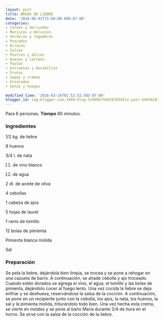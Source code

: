 ```yaml
---
layout: post
title: BREAK DE LIEBRE
date: '2010-09-03T15:00:00.000-07:00'
categories:
- Carnes y derivados
- Mariscos y moluscos
- Verduras y legumbres
- Pescados
- Arroces
- Salsas
- Postres y dulces
- Huevos y lacteos
- Pastas
- Entrantes y bocadillos
- Frutas
- Sopas y cremas
- Ensaladas
- Setas y hongos
 
modified_time: '2016-03-16T01:52:52.585-07:00'
blogger_id: tag:blogger.com,1999:blog-5299957599287034512.post-694362877910456992
---
```


Para 6 personas.
<b>Tiempo</b> 60 minutos.

<h3>Ingredientes</h3>

1/2 kg. de liebre

8 huevos

3/4 l. de nata

11. de vino blanco

11. de agua

2 dl. de aceite de oliva

4 cebollas

1 cabeza de ajos

5 hojas de laurel

1 ramo de tomillo

12 bolas de pimienta

Pimienta blanca molida

Sal

<h3>Preparación</h3>

Se pela la liebre, dejándola bien limpia, se trocea y se pone a rehogar en una cazuela de barro. A continuación, se añade cebolla y ajo troceado. Cuando estén dorados se agrega el vino, el agua, el tomillo y las bolas de pimienta, dejándolo cocer al fuego lento. Una vez cocida la liebre se deja enfriar y se deshuesa, reservándose la salsa de la cocción. A continuación, se pone en un recipiente junto con la cebolla, los ajos, la nata, los huevos, la sal y la pimienta molida, triturándolo todo bien. Una vez hecha esta crema, se vierte en moldes y se pone al baño María durante 3/4 de hora en el horno. Se sirve con la salsa de la cocción de la liebre.

